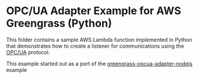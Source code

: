 # OPC/UA Adapter Example for AWS Greengrass (Python)

This folder contains a sample AWS Lambda function implemented in Python that 
demonstrates how to create a listener for communications using the 
[OPC/UA](https://en.wikipedia.org/wiki/OPC_Unified_Architecture) protocol.

This example started out as a port of the 
[greengrass-opcua-adapter-nodejs](../greengrass-opcua-adapter-nodejs)
example
